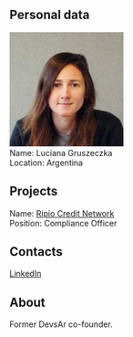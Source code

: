 ## Personal data
![luciana gruszeczka photo](photo/luciana_gruszeczka.jpg)  
Name:   Luciana Gruszeczka  
Location: Argentina   
## Projects 
Name: [Ripio Credit Network](../projects/ripio_credit_network.md)  
Position: Compliance Officer   
## Contacts
[LinkedIn](https://www.linkedin.com/in/luciana-gruszeczka-59b13942/)    
## About
Former DevsAr co-founder.
